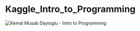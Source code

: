 # Kaggle_Intro_to_Programming
![Kemal Musab Dayioglu - Intro to Programming](https://github.com/kemda2/Kaggle-Courses/assets/19648132/53ae7f40-9416-44c4-be7e-9d25e98aceda)

